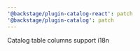 ```yaml
---
'@backstage/plugin-catalog-react': patch
'@backstage/plugin-catalog': patch
---
```


Catalog table columns support i18n
